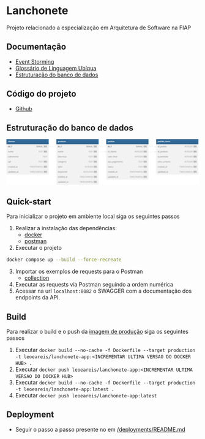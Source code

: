 # Lanchonete
Projeto relacionado a especialização em Arquitetura de Software na FIAP

## Documentação

- [Event Storming](https://miro.com/app/board/uXjVMhCtq7A=/?share_link_id=4017855910)
- [Glossário de Linguagem Ubíqua](https://github.com/teamG11/lanchonete/blob/main/docs/linguagem-ubiqua.md)
- [Estruturação do banco de dados](https://github.com/teamG11/lanchonete/blob/main/docs/database.md)

## Código do projeto

- [Github](https://github.com/teamG11/lanchonete)

## Estruturação do banco de dados
![Diagrama](docs/resources/lanchonete.svg)

## Quick-start
Para inicializar o projeto em ambiente local siga os seguintes passos

1. Realizar a instalação das dependências:
    - [docker](https://docs.docker.com/engine/install/)
    - [postman](https://www.postman.com/downloads/)
2. Executar o projeto
```sh
docker compose up --build --force-recreate
```
3. Importar os exemplos de requests para o Postman
    - [collection](tooling/postman/lanchonete.postman_collection.json)
4. Executar as requests via Postman seguindo a ordem numérica
5. Acessar na url `localhost:8082` o SWAGGER com a documentação dos endpoints da API.

## Build
Para realizar o build e o push da [imagem de produção](https://hub.docker.com/repository/docker/leoeareis/lanchonete-app/general) siga os seguintes passos

1. Executar `docker build --no-cache -f Dockerfile --target production -t leoeareis/lanchonete-app:<INCREMENTAR ULTIMA VERSAO DO DOCKER HUB> .`
2. Executar `docker push leoeareis/lanchonete-app:<INCREMENTAR ULTIMA VERSAO DO DOCKER HUB>`
3. Executar `docker build --no-cache -f Dockerfile --target production -t leoeareis/lanchonete-app:latest .`
4. Executar `docker push leoeareis/lanchonete-app:latest`

## Deployment

- Seguir o passo a passo presente no em [/deployments/README.md](https://github.com/teamG11/lanchonete/tree/main/deployments) 